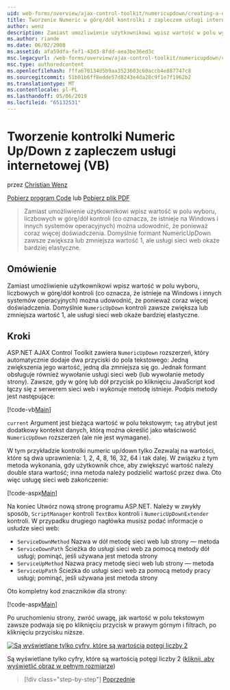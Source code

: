 ```yaml
---
uid: web-forms/overview/ajax-control-toolkit/numericupdown/creating-a-numeric-up-down-control-with-a-web-service-backend-vb
title: Tworzenie Numeric w górę/dół kontrolki z zapleczem usługi internetowej (VB) | Dokumentacja firmy Microsoft
author: wenz
description: Zamiast umożliwienie użytkownikowi wpisz wartość w polu wyboru, kontrolki numeric up/down (znajdującą się na Windows i innych systemów operacyjnych) może okazać się c ponieważ coraz więcej...
ms.author: riande
ms.date: 06/02/2008
ms.assetid: afa59dfa-fef1-43d3-8fdd-aea3be36ed3c
msc.legacyurl: /web-forms/overview/ajax-control-toolkit/numericupdown/creating-a-numeric-up-down-control-with-a-web-service-backend-vb
msc.type: authoredcontent
ms.openlocfilehash: fffa670134d5b9aa3523603c60accb4e887747c8
ms.sourcegitcommit: 51b01b6ff8edde57d8243e4da28c9f1e7f1962b2
ms.translationtype: MT
ms.contentlocale: pl-PL
ms.lasthandoff: 05/06/2019
ms.locfileid: "65132531"
---
```

# <a name="creating-a-numeric-updown-control-with-a-web-service-backend-vb"></a>Tworzenie kontrolki Numeric Up/Down z zapleczem usługi internetowej (VB)

przez [Christian Wenz](https://github.com/wenz)

[Pobierz program Code](http://download.microsoft.com/download/9/3/f/93f8daea-bebd-4821-833b-95205389c7d0/numericupdown1.vb.zip) lub [Pobierz plik PDF](http://download.microsoft.com/download/2/d/c/2dc10e34-6983-41d4-9c08-f78f5387d32b/numericupdown1VB.pdf)

> Zamiast umożliwienie użytkownikowi wpisz wartość w polu wyboru, liczbowych w górę/dół kontroli (co oznacza, że istnieje na Windows i innych systemów operacyjnych) można udowodnić, że ponieważ coraz więcej doświadczenia. Domyślnie formant NumericUpDown zawsze zwiększa lub zmniejsza wartość 1, ale usługi sieci web okaże bardziej elastyczne.

## <a name="overview"></a>Omówienie

Zamiast umożliwienie użytkownikowi wpisz wartość w polu wyboru, liczbowych w górę/dół kontroli (co oznacza, że istnieje na Windows i innych systemów operacyjnych) można udowodnić, że ponieważ coraz więcej doświadczenia. Domyślnie `NumericUpDown` kontroli zawsze zwiększa lub zmniejsza wartość 1, ale usługi sieci web okaże bardziej elastyczne.

## <a name="steps"></a>Kroki

ASP.NET AJAX Control Toolkit zawiera `NumericUpDown` rozszerzeń, który automatycznie dodaje dwa przyciski do pola tekstowego: Jedną zwiększenia jego wartość, jedną dla zmniejsza się go. Jednak formant obsługuje również wywołanie usługi sieci web (lub wywołanie metody strony). Zawsze, gdy w górę lub dół przycisk po kliknięciu JavaScript kod łączy się z serwerem sieci web i wykonuje metodę istnieje. Podpis metody jest następujące:

[!code-vb[Main](creating-a-numeric-up-down-control-with-a-web-service-backend-vb/samples/sample1.vb)]

`current` Argument jest bieżąca wartość w polu tekstowym; `tag` atrybut jest dodatkowy kontekst danych, którą można określić jako właściwość `NumericUpDown` rozszerzeń (ale nie jest wymagane).

W tym przykładzie kontrolki numeric up/down tylko Zezwalaj na wartości, które są dwa uprawnienia: 1, 2, 4, 8, 16, 32, 64 i tak dalej. W związku z tym metoda wykonania, gdy użytkownik chce, aby zwiększyć wartość należy double stara wartość; inna metoda należy podzielić wartość przez dwa. Oto więc usługę sieci web zakończenie:

[!code-aspx[Main](creating-a-numeric-up-down-control-with-a-web-service-backend-vb/samples/sample2.aspx)]

Na koniec Utwórz nową stronę programu ASP.NET. Należy w zwykły sposób, `ScriptManager` kontroli `TextBox` kontroli i `NumericUpDownExtender` kontroli. W przypadku drugiego nagłówka musisz podać informacje o usłudze sieci web:

- `ServiceDownMethod` Nazwa w dół metodę sieci web lub strony — metoda
- `ServiceDownPath` Ścieżka do usługi sieci web za pomocą metody dół usługi; pominąć, jeśli używana jest metoda strony
- `ServiceUpMethod` Nazwa pracy metodę sieci web lub strony — metoda
- `ServiceUpPath` Ścieżka do usługi sieci web za pomocą metody pracy usługi; pominąć, jeśli używana jest metoda strony

Oto kompletny kod znaczników dla strony:

[!code-aspx[Main](creating-a-numeric-up-down-control-with-a-web-service-backend-vb/samples/sample3.aspx)]

Po uruchomieniu strony, zwróć uwagę, jak wartość w polu tekstowym zawsze podwaja się po kliknięciu przycisk w prawym górnym i filtrach, po kliknięciu przycisku niższe.

[![Są wyświetlane tylko cyfry, które są wartością potęgi liczby 2](creating-a-numeric-up-down-control-with-a-web-service-backend-vb/_static/image2.png)](creating-a-numeric-up-down-control-with-a-web-service-backend-vb/_static/image1.png)

Są wyświetlane tylko cyfry, które są wartością potęgi liczby 2 ([kliknij, aby wyświetlić obraz w pełnym rozmiarze](creating-a-numeric-up-down-control-with-a-web-service-backend-vb/_static/image3.png))

> [!div class="step-by-step"]
> [Poprzednie](creating-a-numeric-up-down-control-with-a-web-service-backend-cs.md)
